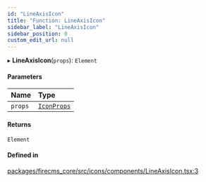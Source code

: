 ```yaml
---
id: "LineAxisIcon"
title: "Function: LineAxisIcon"
sidebar_label: "LineAxisIcon"
sidebar_position: 0
custom_edit_url: null
---
```


▸ **LineAxisIcon**(`props`): `Element`

#### Parameters

| Name | Type |
| :------ | :------ |
| `props` | [`IconProps`](../types/IconProps.md) |

#### Returns

`Element`

#### Defined in

[packages/firecms_core/src/icons/components/LineAxisIcon.tsx:3](https://github.com/FireCMSco/firecms/blob/d45f3739/packages/firecms_core/src/icons/components/LineAxisIcon.tsx#L3)
